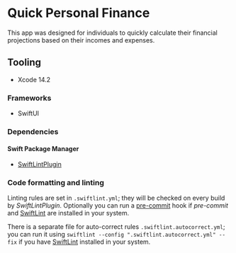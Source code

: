 #  Quick Personal Finance

This app was designed for individuals to quickly calculate their financial projections based on their incomes and expenses.

## Tooling

- Xcode 14.2

### Frameworks

- SwiftUI

### Dependencies

#### Swift Package Manager

- [SwiftLintPlugin](https://github.com/alandeguz/SwiftLintPlugin)

### Code formatting and linting

Linting rules are set in `.swiftlint.yml`; they will be checked on every build by _SwiftLintPlugin_. Optionally you can run a [pre-commit](https://pre-commit.com/) hook if _pre-commit_ and [SwiftLint](https://github.com/realm/SwiftLint) are installed in your system.

There is a separate file for auto-correct rules `.swiftlint.autocorrect.yml`; you can run it using `swiftlint --config ".swiftlint.autocorrect.yml" --fix` if you have [SwiftLint](https://github.com/realm/SwiftLint) installed in your system.
